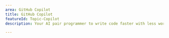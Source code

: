 ```yaml
---
area: GitHub Copilot
title: GitHub Copilot
featureId: Topic-Copilot
description: Your AI pair programmer to write code faster with less work.

---
```



